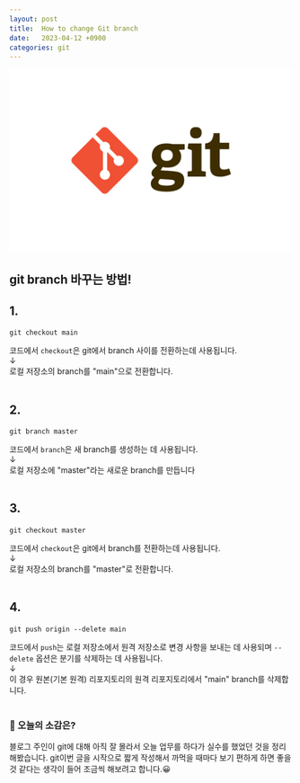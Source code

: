 ```yaml
---
layout: post
title:  How to change Git branch
date:   2023-04-12 +0900
categories: git
---
```



<center>
  <img src="https://github.com/201960003/study_blog/blob/main/img/post4/git.png?raw=true" alt="main 사진">
</center>

## git branch 바꾸는 방법!

## 1.

```
git checkout main
```

코드에서 <code>checkout</code>은 git에서 branch 사이를 전환하는데 사용됩니다.<br>
↓<br>
로컬 저장소의 branch를 "main"으로 전환합니다.
<br>
<br>


## 2.

```
git branch master
```

코드에서 <code>branch</code>은 새 branch를 생성하는 데 사용됩니다.<br>
↓<br>
로컬 저장소에 "master"라는 새로운 branch를 만듭니다
<br>
<br>


## 3.

```
git checkout master
```

코드에서 <code>checkout</code>은 git에서 branch를 전환하는데 사용됩니다.<br>
↓<br>
로컬 저장소의 branch를 "master"로 전환합니다.
<br>
<br>


## 4.

```
git push origin --delete main
```

코드에서 <code>push</code>는 로컬 저장소에서 원격 저장소로 변경 사항을 보내는 데 사용되며 <code>--delete</code> 옵션은 분기를 삭제하는 데 사용됩니다.<br>
↓<br>
이 경우 원본(기본 원격) 리포지토리의 원격 리포지토리에서 "main" branch를 삭제합니다.
<br>
<br>


### 🧐 오늘의 소감은?
블로그 주인이 git에 대해 아직 잘 몰라서 오늘 업무를 하다가 실수를 했었던 것을 정리해봤습니다.
git이번 글을 시작으로 짧게 작성해서 까먹을 때마다 보기 편하게 하면 좋을 것 같다는 생각이 들어 조금씩 해보려고 합니다.😀

